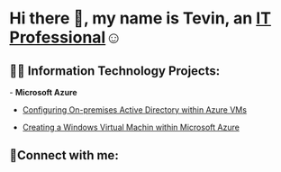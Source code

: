 
<h1>Hi there 👋, my name is Tevin, an <a href="https://www.linkedin.com/in/tevin-white-90331822a">IT Professional</a>☺</h1>

<h2>👨‍💻 Information Technology Projects:</h2>
- <b>Microsoft Azure</b>

  - [Configuring On-premises Active Directory within Azure VMs](https://github.com/TevinAjw/configure-ad)
   
  - [Creating a Windows Virtual Machin within Microsoft Azure](https://github.com/TevinAjw/Creating-Windows-VM-with-Microsoft-Azure)


<h2>🤳Connect with me:</h2>

[twitter]: https://twitter.com/7tevin7
[instagram]: https://www.instagram.com/56_tevin8
[linkedin]: https://www.linkedin.com/in/tevin-white-90331822a
